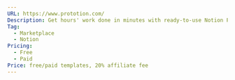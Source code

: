```yaml
---
URL: https://www.prototion.com/
Description: Get hours' work done in minutes with ready-to-use Notion Pages. Curated by Notioners, for Notioners.
Tag:
  - Marketplace
  - Notion
Pricing:
  - Free
  - Paid
Price: free/paid templates, 20% affiliate fee
---
```

